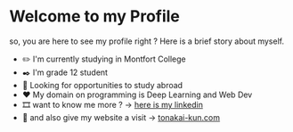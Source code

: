 # Welcome to my Profile
so, you are here to see my profile right ?
Here is a brief story about myself.

- ✏️ I'm currently studying in Montfort College
- ✒️ I'm grade 12 student
- 🛫 Looking for opportunities to study abroad
- ❤️ My domain on programming is Deep Learning and Web Dev
- 🎞️ want to know me more ? -> [here is my linkedin](https://www.linkedin.com/in/amorn-phanturat-0b52b1220/)
- 🍁 and also give my website a visit -> [tonakai-kun.com](https://www.tonakai-kun.com)

